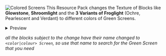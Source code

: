 ![Colored Screens](https://cdn.modrinth.com/data/cached_images/d560621410a4eb1d3e31ae6e92596c2ac1b7d5cd.png)
This Resource Pack changes the Texture of Blocks like **Glowstone**, **Shroomlight** and the **3 Variants of Froglight** (Ochre, Pearlescent and Verdant) to different colors of Green Screens.

<details>
<summary>Preview</summary>

- Glowstone - Red Screen
> ![Red Screen Showcase](https://cdn.modrinth.com/data/cached_images/9c254c0247700729fe5d483b5b154ee7e90dd355.png)
- Shroomlight - Blue Screen
> ![Blue Screen Showcase](https://cdn.modrinth.com/data/cached_images/5329429e257e79788b1b15096cc4caebd66821fd.png)
- Ochre Froglight - Yellow Screen
> ![Yellow Screen Showcase](https://cdn.modrinth.com/data/cached_images/c1abe48c2d46ae19fb16e0b220b8d0191169f0bd.png)
- Pearlescent Froglight - Magenta Screen
> ![Magenta Screen Showcase](https://cdn.modrinth.com/data/cached_images/00c71922b35540dabab20e421c46288ef62c30e0.png)
- Verdant Froglight - Green Screen
> ![Green Screen Showcase](https://cdn.modrinth.com/data/cached_images/c8906f18ec44a003b8f93f82da09868fc2ba859b.png)

</details>



_all the blocks subject to the change have their name changed to `<color|colour> Screen`, so use that name to search for the Green Screen that you need_
